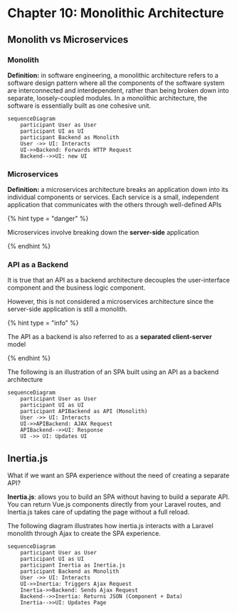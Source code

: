 # Chapter 10: Monolithic Architecture

## Monolith vs Microservices

### Monolith

**Definition:** in software engineering, a monolithic architecture refers to a software design pattern where all the components of the software system are interconnected and interdependent, rather than being broken down into separate, loosely-coupled modules. In a monolithic architecture, the software is essentially built as one cohesive unit.

```mermaid
sequenceDiagram
    participant User as User
    participant UI as UI
    participant Backend as Monolith
    User ->> UI: Interacts
    UI->>Backend: Forwards HTTP Request
    Backend-->>UI: new UI
```

### Microservices

**Definition:** a microservices architecture breaks an application down into its individual components or services. Each service is a small, independent application that communicates with the others through well-defined APIs

{% hint type = "danger" %}

Microservices involve breaking down the **server-side** application

{% endhint %}

### API as a Backend

It is true that an API as a backend architecture decouples the user-interface component and the business logic component.

However, this is not considered a microservices architecture since the server-side application is still a monolith.

{% hint type = "info" %}

The API as a backend is also referred to as a **separated client-server** model

{% endhint %}

The following is an illustration of an SPA built using an API as a backend architecture

```mermaid
sequenceDiagram
    participant User as User
    participant UI as UI
    participant APIBackend as API (Monolith)
    User ->> UI: Interacts
    UI->>APIBackend: AJAX Request
    APIBackend-->>UI: Response
    UI ->> UI: Updates UI
```

## Inertia.js

What if we want an SPA experience without the need of creating a separate API?

**Inertia.js**: allows you to build an SPA without having to build a separate API. You can return Vue.js components directly from your Laravel routes, and Inertia.js takes care of updating the page without a full reload. 

The following diagram illustrates how inertia.js interacts with a Laravel monolith through Ajax to create the SPA experience.

```
sequenceDiagram
    participant User as User
    participant UI as UI
    participant Inertia as Inertia.js
    participant Backend as Monolith
    User ->> UI: Interacts
    UI->>Inertia: Triggers Ajax Request
    Inertia->>Backend: Sends Ajax Request
    Backend-->>Inertia: Returns JSON (Component + Data)
    Inertia-->>UI: Updates Page
```